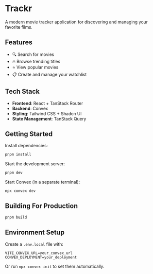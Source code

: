 # Trackr

A modern movie tracker application for discovering and managing your favorite films.

## Features

- 🔍 Search for movies
- 🔥 Browse trending titles
- ⭐ View popular movies
- 📋 Create and manage your watchlist

## Tech Stack

- **Frontend**: React + TanStack Router
- **Backend**: Convex
- **Styling**: Tailwind CSS + Shadcn UI
- **State Management**: TanStack Query

## Getting Started

Install dependencies:

```bash
pnpm install
```

Start the development server:

```bash
pnpm dev
```

Start Convex (in a separate terminal):

```bash
npx convex dev
```

## Building For Production

```bash
pnpm build
```

## Environment Setup

Create a `.env.local` file with:

```
VITE_CONVEX_URL=your_convex_url
CONVEX_DEPLOYMENT=your_deployment
```

Or run `npx convex init` to set them automatically.
